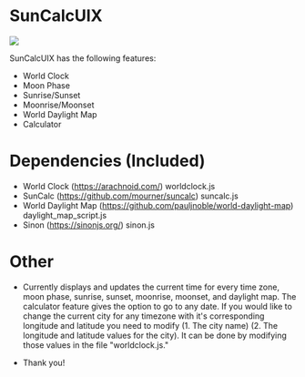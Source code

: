 # SunCalcUIX

<img src="https://i.imgur.com/Qum1ttz.png">

SunCalcUIX has the following features:

* World Clock
* Moon Phase
* Sunrise/Sunset 
* Moonrise/Moonset
* World Daylight Map
* Calculator

# Dependencies (Included)

* World Clock (https://arachnoid.com/) worldclock.js
* SunCalc (https://github.com/mourner/suncalc) suncalc.js
* World Daylight Map (https://github.com/pauljnoble/world-daylight-map) daylight_map_script.js
* Sinon (https://sinonjs.org/) sinon.js

# Other
* Currently displays and updates the current time for every time zone, moon phase, sunrise, sunset, moonrise, moonset, and daylight map. The calculator feature gives the option to go to any date. If you would like to change the current city for any timezone with it's corresponding longitude and latitude you need to modify (1. The city name) (2. The longitude and latitude values for the city). It can be done by modifying those values in the file "worldclock.js." 

* Thank you! 






